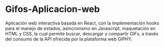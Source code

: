 # Gifos-Aplicacion-web
Aplicación web interactiva basada en React, con la implementación hooks para el manejo de estados, asincronismo en Javascript, maquetación en HTML y CSS, la cual permite buscar, descargar y compartir GIFs, a través del consumo de la API ofrecida por la plataforma web GIPHY.
